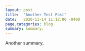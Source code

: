 ```yaml
---
layout: post
title:  "Another Test Post"
date:   2020-11-14 11:12:00 -0400
page.categories: blog
summary: summary.
---
```


Another summary.